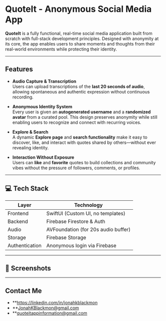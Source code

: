 # QuoteIt - Anonymous Social Media App

**QuoteIt** is a fully functional, real-time social media application built from scratch with full-stack development principles. Designed with anonymity at its core, the app enables users to share moments and thoughts from their real-world environments while protecting their identity.

---

## Features

- **Audio Capture & Transcription**  
  Users can upload transcriptions of the **last 20 seconds of audio**, allowing spontaneous and authentic expression without continuous recording.

- **Anonymous Identity System**  
  Every user is given an **autogenerated username** and a **randomized avatar** from a curated pool. This design preserves anonymity while still enabling users to recognize and connect with recurring voices.

- **Explore & Search**  
  A dynamic **Explore page** and **search functionality** make it easy to discover, like, and interact with quotes shared by others—without ever revealing identity.

- **Interaction Without Exposure**  
  Users can **like** and **favorite** quotes to build collections and community vibes without the pressure of followers, comments, or profiles.

---

## 💻 Tech Stack

| Layer           | Technology                           |
|------------------|---------------------------------------|
| Frontend         | SwiftUI (Custom UI, no templates)     |
| Backend          | Firebase Firestore & Auth            |
| Audio            | AVFoundation (for 20s audio buffer)   |
| Storage          | Firebase Storage                     |
| Authentication   | Anonymous login via Firebase         |

---

## 🚀 Screenshots

---


## Contact Me
- **https://linkedin.com/in/jonahkblackmon
- **JonahKBlackmon@gmail.com
- **quoteitappinformation@gmail.com


